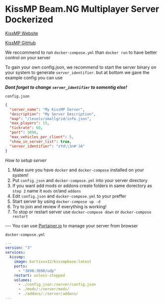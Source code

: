 

# KissMP Beam.NG Multiplayer Server Dockerized

[KissMP Website](https://kissmp.online)

[KissMP GitHub](https://github.com/TheHellBox/KISS-multiplayer)

We reccommend to run `docker-compose.yml` than `docker run` to have better control on your server


To gain your own config.json, we recommend to start the server binary on your system to generate `server_identifier`. but at bottom we gave the example config you can use 

***Dont forget to change `server_identifier` to somentig else!***

`config.json`
```json
{
  "server_name": "My KissMP Server",
  "description": "My Server Description",
  "map": "/levels/smallgrid/info.json",
  "max_players": 15,
  "tickrate": 60,
  "port": 3698,
  "max_vehicles_per_client": 5,
  "show_in_server_list": true,
  "server_identifier": "zYd\\3n#'JA"
}
```
*How to setup server*

 1. Make sure you have `docker` and `docker-compose` installed on your system!
 2. Put `config.json` and `docker-compose.yml` into your server directory
 3. If you want add mods or addons create folders in same dorectory as `step 2` name it `mods` or/and `addons`
 4. Edit `config.json` and `docker-compose.yml` to your preffer
 5. Start server by using `docker-compose up -d`
 6. Try to join and review if everything is working!
 7. To stop or restart server use `docker-compose down` or `docker-compose restart`

--- You can use [Portainer.io](http://portainer.io) to manage your server from browser

`docker-compose.yml`
```yaml
---
version: "3"
services:
  kissmp:
    image: bartixxx32/kissmpbase:latest
    ports:
      - "3698:3698/udp"
    restart: unless-stopped
    volumes:
      - ./config.json:/server/config.json
      - ./mods/:/server/mods/
      - ./addons/:/server/addons/
---
```
